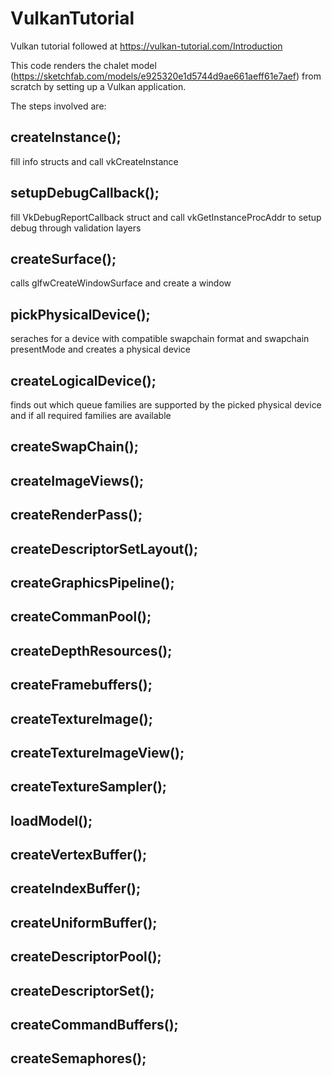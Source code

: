 # VulkanTutorial
Vulkan tutorial followed at https://vulkan-tutorial.com/Introduction

This code renders the chalet model (https://sketchfab.com/models/e925320e1d5744d9ae661aeff61e7aef) from scratch by setting up a Vulkan application.

The steps involved are:
## createInstance();
fill info structs and call vkCreateInstance
## setupDebugCallback();
fill VkDebugReportCallback struct and call vkGetInstanceProcAddr to setup debug through validation layers
## createSurface();
calls glfwCreateWindowSurface and create a window
## pickPhysicalDevice();
seraches for a device with compatible swapchain format and swapchain presentMode and creates a physical device
## createLogicalDevice();
finds out which queue families are supported by the picked physical device and if all required families are available
## createSwapChain();
## createImageViews();
## createRenderPass();
## createDescriptorSetLayout();
## createGraphicsPipeline();
## createCommanPool();
## createDepthResources();
## createFramebuffers();
## createTextureImage();
## createTextureImageView();
## createTextureSampler();
## loadModel();
## createVertexBuffer();
## createIndexBuffer();
## createUniformBuffer();
## createDescriptorPool();
## createDescriptorSet();
## createCommandBuffers();
## createSemaphores();
